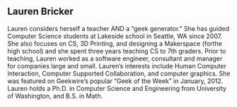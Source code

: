 ## Lauren Bricker

Lauren considers herself a teacher AND a “geek generator.” She has guided Computer Science students at Lakeside school in Seattle, WA since 2007. She also focuses on CS, 3D Printing, and designing a Makerspace (forthe high school) and she spent three years teaching CS to 7th graders. Prior to teaching, Lauren worked as a software engineer, consultant and manager for companies large and small. Lauren’s interests include Human Computer Interaction, Computer Supported Collaboration, and computer graphics. She was featured on Geekwire’s popular “Geek of the Week” in January, 2012. Lauren holds a Ph.D. in Computer Science and Engineering from University of Washington, and B.S. in Math. 